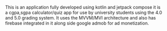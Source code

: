 This is an application fully developed using kotlin and jetpack compose it is a cgpa,sgpa calculator/quiz app for use by university students using the 4.0 and 5.0 grading system.
It uses the MVVM/MVI architecture and also has firebase integrated in it along side google admob for ad monetization.

